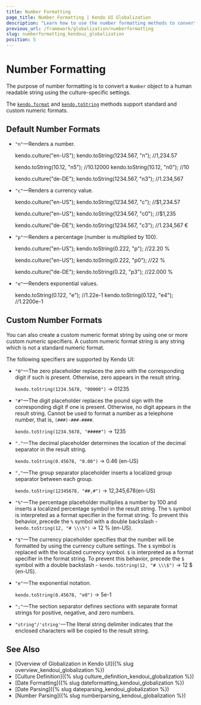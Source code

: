 ```yaml
---
title: Number Formatting
page_title: Number Formatting | Kendo UI Globalization
description: "Learn how to use the number formatting methods to convert a number object to a human readable string using the Kendo UI culture specific settings."
previous_url: /framework/globalization/numberformatting
slug: numberformatting_kendoui_globalization
position: 5
---
```


# Number Formatting

The purpose of number formatting is to convert a `Number` object to a human readable string using the culture-specific settings.

The [`kendo.format`](/api/javascript/kendo#format) and [`kendo.toString`](/api/javascript/kendo#tostring) methods support standard and custom numeric formats.

## Default Number Formats

* `"n"`&mdash;Renders a number.

    kendo.culture("en-US");
    kendo.toString(1234.567, "n"); //1,234.57

    kendo.toString(10.12, "n5"); //10.12000
    kendo.toString(10.12, "n0"); //10

    kendo.culture("de-DE");
    kendo.toString(1234.567, "n3"); //1.234,567

* `"c"`&mdash;Renders a currency value.

    kendo.culture("en-US");
    kendo.toString(1234.567, "c"); //$1,234.57

    kendo.culture("en-US");
    kendo.toString(1234.567, "c0"); //$1,235

    kendo.culture("de-DE");
    kendo.toString(1234.567, "c3"); //1.234,567 €

* `"p"`&mdash;Renders a percentage (number is multiplied by 100).

    kendo.culture("en-US");
    kendo.toString(0.222, "p"); //22.20 %

    kendo.culture("en-US");
    kendo.toString(0.222, "p0"); //22 %

    kendo.culture("de-DE");
    kendo.toString(0.22, "p3"); //22.000 %

* `"e"`&mdash;Renders exponential values.

    kendo.toString(0.122, "e"); //1.22e-1
    kendo.toString(0.122, "e4"); //1.2200e-1

## Custom Number Formats

You can also create a custom numeric format string by using one or more custom numeric specifiers. A custom numeric format string is any string which is not a standard numeric format.

The following specifiers are supported by Kendo UI:

* `"0"`&mdash;The zero placeholder replaces the zero with the corresponding digit if such is present. Otherwise, zero appears in the result string.

    `kendo.toString(1234.5678, "00000")` -> 01235

* `"#"`&mdash;The digit placeholder replaces the pound sign with the corresponding digit if one is present. Otherwise, no digit appears in the result string. Cannot be used to format a number as a telephone number, that is, `(###)-###-####`.

    `kendo.toString(1234.5678, "#####")` -> 1235

* `"."`&mdash;The decimal placeholder determines the location of the decimal separator in the result string.

    `kendo.toString(0.45678, "0.00")` -> 0.46 (en-US)

* `","`&mdash;The group separator placeholder inserts a localized group separator between each group.

    `kendo.toString(12345678, "##,#")` -> 12,345,678(en-US)

* `"%"`&mdash;The percentage placeholder multiplies a number by 100 and inserts a localized percentage symbol in the result string. The `%` symbol is interpreted as a format specifier in the format string. To prevent this behavior, precede the `%` symbol with a double backslash - `kendo.toString(12, "# \\\%")` -> 12 % (en-US).

* `"$"`&mdash;The currency placeholder specifies that the number will be formatted by using the currency culture settings. The `$` symbol is replaced with the localized currency symbol. `$` is interpreted as a format specifier in the format string. To prevent this behavior, precede the `$` symbol with a double backslash - `kendo.toString(12, "# \\\$")` -> 12 $ (en-US).

* `"e"`&mdash;The exponential notation.

    `kendo.toString(0.45678, "e0")` -> 5e-1

* `";"`&mdash;The section separator defines sections with separate format strings for positive, negative, and zero numbers.
* `"string"/'string'`&mdash;The literal string delimiter indicates that the enclosed characters will be copied to the result string.

## See Also

* [Overview of Globalization in Kendo UI]({% slug overview_kendoui_globalization %})
* [Culture Definition]({% slug culture_definition_kendoui_globalization %})
* [Date Formatting]({% slug dateformatting_kendoui_globalization %})
* [Date Parsing]({% slug dateparsing_kendoui_globalization %})
* [Number Parsing]({% slug numberparsing_kendoui_globalization %})
